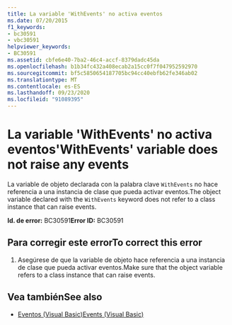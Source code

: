 ```yaml
---
title: La variable 'WithEvents' no activa eventos
ms.date: 07/20/2015
f1_keywords:
- bc30591
- vbc30591
helpviewer_keywords:
- BC30591
ms.assetid: cbfe6e40-7ba2-46c4-accf-8379dadc45da
ms.openlocfilehash: b1b34fc432a408ecab2a15cc0f7f047952592970
ms.sourcegitcommit: bf5c5850654187705bc94cc40ebfb62fe346ab02
ms.translationtype: MT
ms.contentlocale: es-ES
ms.lasthandoff: 09/23/2020
ms.locfileid: "91089395"
---
```

# <a name="withevents-variable-does-not-raise-any-events"></a><span data-ttu-id="ea89b-102">La variable 'WithEvents' no activa eventos</span><span class="sxs-lookup"><span data-stu-id="ea89b-102">'WithEvents' variable does not raise any events</span></span>

<span data-ttu-id="ea89b-103">La variable de objeto declarada con la palabra clave `WithEvents` no hace referencia a una instancia de clase que pueda activar eventos.</span><span class="sxs-lookup"><span data-stu-id="ea89b-103">The object variable declared with the `WithEvents` keyword does not refer to a class instance that can raise events.</span></span>  
  
 <span data-ttu-id="ea89b-104">**Id. de error:** BC30591</span><span class="sxs-lookup"><span data-stu-id="ea89b-104">**Error ID:** BC30591</span></span>  
  
## <a name="to-correct-this-error"></a><span data-ttu-id="ea89b-105">Para corregir este error</span><span class="sxs-lookup"><span data-stu-id="ea89b-105">To correct this error</span></span>  
  
1. <span data-ttu-id="ea89b-106">Asegúrese de que la variable de objeto hace referencia a una instancia de clase que pueda activar eventos.</span><span class="sxs-lookup"><span data-stu-id="ea89b-106">Make sure that the object variable refers to a class instance that can raise events.</span></span>  
  
## <a name="see-also"></a><span data-ttu-id="ea89b-107">Vea también</span><span class="sxs-lookup"><span data-stu-id="ea89b-107">See also</span></span>

- [<span data-ttu-id="ea89b-108">Eventos (Visual Basic)</span><span class="sxs-lookup"><span data-stu-id="ea89b-108">Events (Visual Basic)</span></span>](../programming-guide/language-features/events/index.md)
